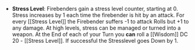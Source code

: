 - **Stress Level**: Firebenders gain a stress level counter, starting at 0. Stress increases by 1 each time the firebender is hit by an attack. For every [[Stress Level]] the Firebender suffers -1 to attack Rolls but +1 to any damage. At high levels, stress can be managed or turned into a weapon. At the End of each of your Turn you **can** roll a [[Wisdom]] DC 20 - [[Stress Level]]. If successful the Stresslevel goes Down by 1. 
